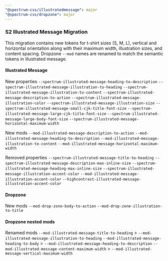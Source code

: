```yaml
---
"@spectrum-css/illustratedmessage": major
"@spectrum-css/dropzone": major
---
```


### S2 Illustrated Message Migration

This migration contains new tokens for t-shirt sizes (S, M, L), vertical and horizontal orientation along with their maximum width, illustration sizes, and content spacing. Dropzone `--mod` names are renamed to match the semantic tokens in illustrated message.

#### Illustrated Message

New properties
`--spectrum-illustrated-message-heading-to-description`
`--spectrum-illustrated-message-illustration-to-heading`
`--spectrum-illustrated-message-illustration-to-content`
`--spectrum-illustrated-message-description-to-action`
`--spectrum-illustrated-message-illustration-color`
`--spectrum-illustrated-message-illustration-size`
`--spectrum-illustrated-message-small-cjk-title-font-size`
`--spectrum-illustrated-message-large-cjk-title-font-size`
`--spectrum-illustrated-message-large-body-font-size`
`--spectrum-illustrated-message-horizontal-maximum-width`

New mods
`--mod-illustrated-message-description-to-action`
`--mod-illustrated-message-heading-to-description`
`--mod-illustrated-message-illustration-to-content`
`--mod-illustrated-message-horizontal-maximum-width`

Removed properties
`--spectrum-illustrated-message-title-to-heading`
`--spectrum-illustrated-message-description-max-inline-size`
`--spectrum-illustrated-message-heading-max-inline-size`
`--spectrum-illustrated-message-illustration-accent-color`
`--mod-illustrated-message-illustration-accent-color`
`--highcontrast-illustrated-message-illustration-accent-color`

#### Dropzone

New mods
`--mod-drop-zone-body-to-action`
`--mod-drop-zone-illustration-to-title`

#### Dropzone nested mods

Renamed mods
`--mod-illustrated-message-title-to-heading` > `--mod-illustrated-message-illustration-to-heading`
`--mod-illustrated-message-heading-to-body` > `--mod-illustrated-message-heading-to-description`
`--mod-illustrated-message-content-maximum-width` > `--mod-illustrated-message-vertical-maximum-width`
